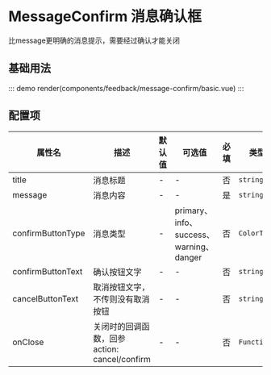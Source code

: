 # MessageConfirm 消息确认框
比message更明确的消息提示，需要经过确认才能关闭
## 基础用法
::: demo
render(components/feedback/message-confirm/basic.vue)
:::

## 配置项
| 属性名   | 描述                   | 默认值 | 可选值       | 必填 | 类型                |
|----------|------------------------|--------|--------------|------|---------------------|
| title   | 消息标题               | -      | -            | 否   | `string`           |
| message  | 消息内容               | -      | -            | 是   | `string`           |
| confirmButtonType | 消息类型  | - | primary、info、success、warning、danger| 否 |`ColorType`   |
| confirmButtonText | 确认按钮文字   | -     | -         | 否   | `string`          |
| cancelButtonText | 取消按钮文字，不传则没有取消按钮 | - | -  | 否   | `string`           |
| onClose  | 关闭时的回调函数，回参action: cancel/confirm | -      | -  | 否   | `Function`   |